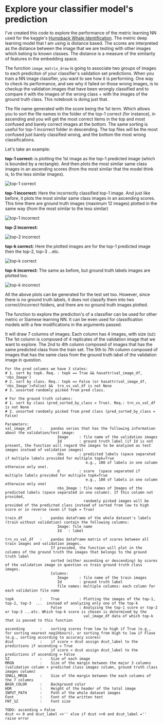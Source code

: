 # Explore your classifier model's prediction

I've created this code to explore the performance of the metric learning NN used for the kaggle's [Humpback Whale Identification](https://www.kaggle.com/c/humpback-whale-identification). The metric deep learning model that I am using is distance based. The scores are interpreted as the distance between the image that we are testing with other images which  belong to known classes. The distance is a measure of the similarity of features in the embedding space. 

 The function `image_matrix_draw` is going to associate two groups of images to each prediciton of your classifier's validation set predictions. When you train a NN image classifier, you want to see how it is performing. One way to check its performance, and see why it failed on those wrong images, is to checkup the validation images that have been wrongly classified and to compare it with the images of the wrong class + with the images of the ground truth class. This notebook is doing just that.
 
 The file name generated with the score being the 1st term. Which allows you to sort the file names in the folder of the top-1 correct (for instance), in ascending and you will get the most correct items in the top and most confused and barely correct images at the bottom. The same sorting is useful for top-1 incorrect folder in descending. The top files will be the most confused just barely classified wrong, and the bottom the most wrong classifications.
 
 Let's take an example:
 
**top-1 correct:** is plotting the 1st image as the top-1 predicted image (which is bounded by a rectangle). And then plots the most similar same class images in an ascending scores (from the most similar that the model think is, to the less  similar images). 

![top-1 correct](example_images/000000.37231_w_67a9841_w_67a9841_42a505fa7.jpg)


**top-1 incorrect:** Here the incorrectly classified top-1 image. And just like before, it plots the most similar same class images in an ascending scores. This time there are ground truth images (maximum 12 images) plotted in the same way (from the most similar to the less similar)

![top-1 incorrect](example_images/000032.75000_new_whale_w_42e0e40_da92fb1c1.jpg)


**top-2 incorrect:**

![top-2 incorrect](example_images/000051.75000_w_e99ed06_w_c3e88ae_4a5aa11c9.jpg)


**top-k correct:** Here the plotted images are for the top-1 predicted image then the top-2, top-3 ...etc.

![top-k correct](example_images/000004.87500_w_7c5b20d_w_7c5b20d_0bd65a44d.jpg)


**top-k incorrect:** The same as before, but ground truth labels images are plotted too.

![top-k incorrect](example_images/000001.58105_w_3d1f606_new_whale_8b39ae55c.jpg)
 
 
 
All the above plots can be generated for the test set too. However, since there is no ground truth labels, it does not classify them into two correct/incorrect folders, and there are no ground truth images plotted. 
 
 
 
The function to explore the prediciton's of a classifier can be used for other metric or Siamese learning NN. It can be even used for classification models with a few modifications in the arguments passed.  

It will draw 7 columns of images. Each column has 4 images, with size (sz):
    The 1st column is composed of 4 replicates of the validation image that we want to explore.
    The 2nd to 4th column composed of images that has the same predicted class from the train set.
    The 5th to 7th column composed of images that has the same class from the ground truth label of the validation image in question.
    
    For the pred columns we have 3 states:
    # 1. sort by topk. Req. : topk == True && hasattr(val_image_df, 'nbs_Image')
    # 2. sort by class. Req.: topk == False (or hasattr(val_image_df, 'nbs_Image')=False) &&  trn_vs_val_df is not None
    # 3. unsorted randomly picked from pred class.
    
    # For the ground truth columns:
    # 1. sort by class (pred_sorted_by_class = True). Req.: trn_vs_val_df is not None
    # 2. unsorted randomly picked from pred class (pred_sorted_by_class = False)
    
    Parameters:
    val_image_df    :    pandas series that has the following information about the validation/test image:
                            Image     : file name of the validation images
                            Id        : ground truth label (if Id is not present, the function will regard the images to be analyzed as test images instead of validation images)
                            nbs       : predicted labels (space separated if multiple labels provided for multiple topk=True
                                         e.g., 100 of labels in one column otherwise only one).
                            d         : score  (space separated if multiple labels provided for multiple topk=True
                                         e.g., 100 of labels in one column otherwise only one)
                            nbs_Image : file names of Images of the predicted labels (space separated in one column). If this column not provided, 
                                        randomly picked images will be provided of the predicted class instead of sorted from low to high score or in reverse (even if topk = True)

    train_df        :    pandas dataframe of the whole dataset's labels (train without validation) contain the following columns:
                            Image: file name
                            Id   : label
                            
    trn_vs_val_df   :    pandas dataframe matrix of scores between all train images and validation images. 
                         If provided, the function will plot in the columns of the ground truth the images that belongs to the ground truth label
                         sorted (either ascending or descending) by scores of the validation image in question vs train ground truth class images.
                         Columns:
                            Image     : file name of the train images
                            Id        : ground truth label 
                            file names: multiple columns: each column for each validation file name
    
    topk            :    True         : Plotting the images of the top-1, top-2, top-3  ...  instead of analyzing only one of the top-k
                         False        : Analyzing the top-1 score or top-2 or top-3 ...etc. Which top-k score is chosen is determined by the 
                                        val_image_df data of which top-k that is passed to this function
                        
    ascending       :    sorting scores from low to high if True (e.g., for sorting nearest negihbours), or sorting from High to low if Flase (e.g., sorting according to accuracy scores)                   
    dcut            :    if score > dcut assign dcut_label to the predictions if ascending = True
                         if score < dcut assign dcut_label to the predictions if ascending = False
    SZ              :    Size of each image
    MRGN            :    Size of the margin between the major 3 columns (validation column + predicted class images column, ground truth class images column)
    SMALL_MRGN      :    Size of the margin between the each columns of the 7 columns
    BKGR_COLOR      :    Background color 
    HDR             :    Height of the header of the total image
    INPUT_PATH      :    Path of the whole dataset images
    Font            :    Font of the written text 
    FNT_SZ          :    Font size
    
    TODO: ascending = False
    dcut <> 0 and dcut_label <>'' else if dcut <>0 and dcut_label ='' raise error
